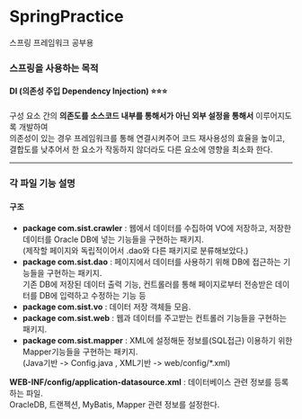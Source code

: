 # SpringPractice
스프링 프레임워크 공부용

### 스프링을 사용하는 목적
#### DI (의존성 주입 Dependency Injection) ⭐⭐⭐ 
구성 요소 간의 __의존도를 소스코드 내부를 통해서가 아닌 외부 설정을 통해서__ 이루어지도록 개발하여 <br>
의존성이 있는 경우 프레임워크를 통해 연결시켜주어 코드 재사용성의 효율을 높이고, <br>
결합도를 낮추어서 한 요소가 작동하지 않더라도 다른 요소에 영향을 최소화 한다. <br>


---

### 각 파일 기능 설명
#### 구조
- __package com.sist.crawler__ : 웹에서 데이터를 수집하여 VO에 저장하고, 저장한 데이터를 Oracle DB에 넣는 기능들을 구현하는 패키지. <br>
(제작할 페이지와 독립적이어서 .dao와 다른 패키지로 분류해보았다.)<br>
- __package com.sist.dao__ : 페이지에서 데이터를 사용하기 위해 DB에 접근하는 기능들을 구현하는 패키지. <br>
기존 DB에 저장된 데이터 출력 기능, 컨트롤러를 통해 페이지로부터 전송받은 데이터를 DB에 입력하고 수정하는 기능 등 <br> 
- __package com.sist.vo__ : 데이터 저장 객체들 모음.
- __package com.sist.web__ : 웹과 데이터를 주고받는 컨트롤러 기능들을 구현하는 패키지.
- __package com.sist.mapper__ : XML에 설정해둔 정보를(SQL접근) 이용하기 위한 Mapper기능들을 구현하는 패키지. <br>
(Java기반 -> Config.java , XML기반 -> web/config/*.xml)

__WEB-INF/config/application-datasource.xml__ : 데이터베이스 관련 정보를 등록하는 파일.  <br>
OracleDB, 트랜젝션, MyBatis, Mapper 관련 정보를 설정한다. 
